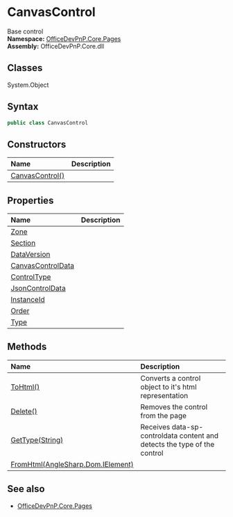 # CanvasControl
Base control  
**Namespace:** [OfficeDevPnP.Core.Pages](OfficeDevPnP.Core.Pages.md)  
**Assembly:** OfficeDevPnP.Core.dll  
## Classes
System.Object  
## Syntax
```C#
public class CanvasControl
```
## Constructors
|**Name**|**Description**|
|:-----|:-----|
| [CanvasControl()](CanvasControlconstructor1details.md) | 
## Properties
|**Name**|**Description**|
|:-----|:-----|
| [Zone](CanvasControl.Zone.md) | 
| [Section](CanvasControl.Section.md) | 
| [DataVersion](CanvasControl.DataVersion.md) | 
| [CanvasControlData](CanvasControl.CanvasControlData.md) | 
| [ControlType](CanvasControl.ControlType.md) | 
| [JsonControlData](CanvasControl.JsonControlData.md) | 
| [InstanceId](CanvasControl.InstanceId.md) | 
| [Order](CanvasControl.Order.md) | 
| [Type](CanvasControl.Type.md) | 
## Methods
|**Name**|**Description**|
|:-----|:-----|
| [ToHtml()](CanvasControlToHtml.md) | Converts a control object to it's html representation
| [Delete()](CanvasControlDelete.md) | Removes the control from the page
| [GetType(String)](CanvasControlGetTypeString.md) | Receives data-sp-controldata content and detects the type of the control
| [FromHtml(AngleSharp.Dom.IElement)](CanvasControlFromHtmlAngleSharp.Dom.IElement.md) | 
## See also
- [OfficeDevPnP.Core.Pages](OfficeDevPnP.Core.Pages.md)
